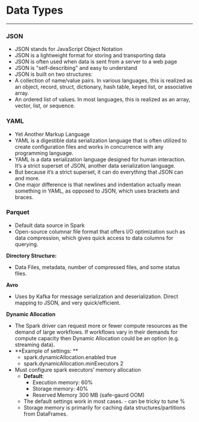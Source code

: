 # Data Types
____

### JSON
- JSON stands for JavaScript Object Notation
- JSON is a lightweight format for storing and transporting data
- JSON is often used when data is sent from a server to a web page
- JSON is "self-describing" and easy to understand
- JSON is built on two structures:
- A collection of name/value pairs. In various languages, this is realized as
  an object, record, struct, dictionary, hash table, keyed list, or associative
  array. 
- An ordered list of values. In most languages, this is realized as an array,
  vector, list, or sequence. 

### YAML
- Yet Another Markup Language
- YAML is a digestible data serialization language that is often utilized to
  create configuration files and works in concurrence with any programming
  language. 
- YAML is a data serialization language designed for human interaction. It’s a
  strict superset of JSON, another data serialization language.  
- But because it’s a strict superset, it can do everything that JSON can and more.
- One major difference is that newlines and indentation actually mean something
  in YAML, as opposed to JSON, which uses brackets and braces. 

### Parquet
- Default data source in Spark
- Open-source columnar file format that offers I/O optimization such as data
  compression, which gives quick access to data columns for querying. 

**Directory Structure:**
- Data Files, metadata, number of compressed files, and some status files. 

**Avro**
- Uses by Kafka for message serialization and deserialization. Direct mapping
  to JSON, and very quick/efficient.  

**Dynamic Allocation**
  - The Spark driver can request more or fewer compute resources as the demand
    of large workflows. If workflows vary in their demands for compute capacity
    then Dynamic Allocation could be an option (e.g. streaming data).  
  - **Example of settings: **
    - spark.dynamicAllocation.enabled true
    - spark.dynamicAllocation.minExecutors 2
- Must configure spark executors’ memory allocation
  - **Default**:
    - Execution memory: 60%
    - Storage memory: 40%
    - Reserved Memory 300 MB (safe-gaurd OOM)
  - The default settings work in most cases. - can be tricky to tune %
  - Storage memory is primarily for caching data structures/partitions from
    DataFrames. 

